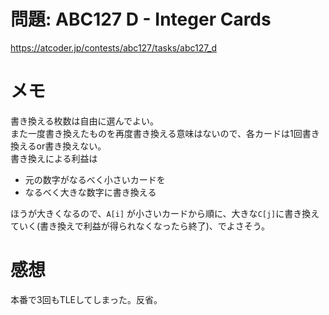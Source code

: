 # 問題: ABC127 D - Integer Cards

https://atcoder.jp/contests/abc127/tasks/abc127_d

# メモ

書き換える枚数は自由に選んでよい。\
また一度書き換えたものを再度書き換える意味はないので、各カードは1回書き換えるor書き換えない。\
書き換えによる利益は

- 元の数字がなるべく小さいカードを
- なるべく大きな数字に書き換える

ほうが大きくなるので、`A[i]` が小さいカードから順に、大きな`C[j]`に書き換えていく(書き換えで利益が得られなくなったら終了)、でよさそう。



# 感想

本番で3回もTLEしてしまった。反省。
